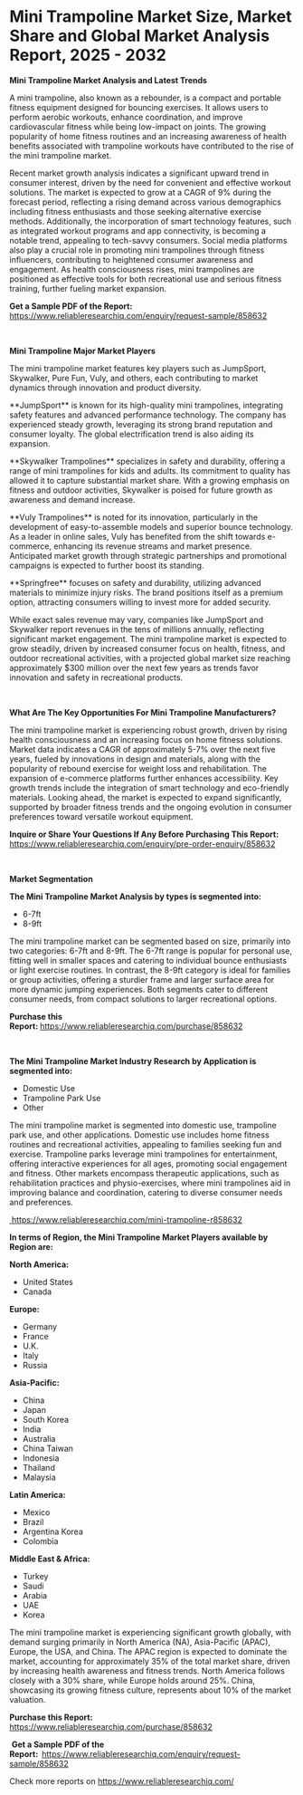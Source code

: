 <p><h1>Mini Trampoline Market Size, Market Share and Global Market Analysis Report, 2025 - 2032</h1></p><p><strong>Mini Trampoline Market Analysis and Latest Trends</strong></p>
<p><p>A mini trampoline, also known as a rebounder, is a compact and portable fitness equipment designed for bouncing exercises. It allows users to perform aerobic workouts, enhance coordination, and improve cardiovascular fitness while being low-impact on joints. The growing popularity of home fitness routines and an increasing awareness of health benefits associated with trampoline workouts have contributed to the rise of the mini trampoline market.</p><p>Recent market growth analysis indicates a significant upward trend in consumer interest, driven by the need for convenient and effective workout solutions. The market is expected to grow at a CAGR of 9% during the forecast period, reflecting a rising demand across various demographics including fitness enthusiasts and those seeking alternative exercise methods. Additionally, the incorporation of smart technology features, such as integrated workout programs and app connectivity, is becoming a notable trend, appealing to tech-savvy consumers. Social media platforms also play a crucial role in promoting mini trampolines through fitness influencers, contributing to heightened consumer awareness and engagement. As health consciousness rises, mini trampolines are positioned as effective tools for both recreational use and serious fitness training, further fueling market expansion.</p></p>
<p><strong>Get a Sample PDF of the Report:&nbsp;</strong> <a href="https://www.reliableresearchiq.com/enquiry/request-sample/858632?utm_campaign=2200&utm_medium=2&utm_source=Github&utm_content=ia&utm_term=16022025&utm_id=mini-trampoline">https://www.reliableresearchiq.com/enquiry/request-sample/858632</a></p>
<p>&nbsp;</p>
<p><strong>Mini Trampoline Major Market Players</strong></p>
<p><p>The mini trampoline market features key players such as JumpSport, Skywalker, Pure Fun, Vuly, and others, each contributing to market dynamics through innovation and product diversity.</p><p>**JumpSport** is known for its high-quality mini trampolines, integrating safety features and advanced performance technology. The company has experienced steady growth, leveraging its strong brand reputation and consumer loyalty. The global electrification trend is also aiding its expansion.</p><p>**Skywalker Trampolines** specializes in safety and durability, offering a range of mini trampolines for kids and adults. Its commitment to quality has allowed it to capture substantial market share. With a growing emphasis on fitness and outdoor activities, Skywalker is poised for future growth as awareness and demand increase.</p><p>**Vuly Trampolines** is noted for its innovation, particularly in the development of easy-to-assemble models and superior bounce technology. As a leader in online sales, Vuly has benefited from the shift towards e-commerce, enhancing its revenue streams and market presence. Anticipated market growth through strategic partnerships and promotional campaigns is expected to further boost its standing.</p><p>**Springfree** focuses on safety and durability, utilizing advanced materials to minimize injury risks. The brand positions itself as a premium option, attracting consumers willing to invest more for added security.</p><p>While exact sales revenue may vary, companies like JumpSport and Skywalker report revenues in the tens of millions annually, reflecting significant market engagement. The mini trampoline market is expected to grow steadily, driven by increased consumer focus on health, fitness, and outdoor recreational activities, with a projected global market size reaching approximately $300 million over the next few years as trends favor innovation and safety in recreational products.</p></p>
<p>&nbsp;</p>
<p><strong>What Are The Key Opportunities For Mini Trampoline Manufacturers?</strong></p>
<p><p>The mini trampoline market is experiencing robust growth, driven by rising health consciousness and an increasing focus on home fitness solutions. Market data indicates a CAGR of approximately 5-7% over the next five years, fueled by innovations in design and materials, along with the popularity of rebound exercise for weight loss and rehabilitation. The expansion of e-commerce platforms further enhances accessibility. Key growth trends include the integration of smart technology and eco-friendly materials. Looking ahead, the market is expected to expand significantly, supported by broader fitness trends and the ongoing evolution in consumer preferences toward versatile workout equipment.</p></p>
<p><strong>Inquire or Share Your Questions If Any Before Purchasing This Report:</strong> <a href="https://www.reliableresearchiq.com/enquiry/pre-order-enquiry/858632?utm_campaign=2200&utm_medium=2&utm_source=Github&utm_content=ia&utm_term=16022025&utm_id=mini-trampoline">https://www.reliableresearchiq.com/enquiry/pre-order-enquiry/858632</a></p>
<p>&nbsp;</p>
<p><strong>Market Segmentation</strong></p>
<p><strong>The Mini Trampoline Market Analysis by types is segmented into:</strong></p>
<p><ul><li>6-7ft</li><li>8-9ft</li></ul></p>
<p><p>The mini trampoline market can be segmented based on size, primarily into two categories: 6-7ft and 8-9ft. The 6-7ft range is popular for personal use, fitting well in smaller spaces and catering to individual bounce enthusiasts or light exercise routines. In contrast, the 8-9ft category is ideal for families or group activities, offering a sturdier frame and larger surface area for more dynamic jumping experiences. Both segments cater to different consumer needs, from compact solutions to larger recreational options.</p></p>
<p><strong>Purchase this Report:&nbsp;</strong><a href="https://www.reliableresearchiq.com/purchase/858632?utm_campaign=2200&utm_medium=2&utm_source=Github&utm_content=ia&utm_term=16022025&utm_id=mini-trampoline">https://www.reliableresearchiq.com/purchase/858632</a></p>
<p>&nbsp;</p>
<p><strong>The Mini Trampoline Market Industry Research by Application is segmented into:</strong></p>
<p><ul><li>Domestic Use</li><li>Trampoline Park Use</li><li>Other</li></ul></p>
<p><p>The mini trampoline market is segmented into domestic use, trampoline park use, and other applications. Domestic use includes home fitness routines and recreational activities, appealing to families seeking fun and exercise. Trampoline parks leverage mini trampolines for entertainment, offering interactive experiences for all ages, promoting social engagement and fitness. Other markets encompass therapeutic applications, such as rehabilitation practices and physio-exercises, where mini trampolines aid in improving balance and coordination, catering to diverse consumer needs and preferences.</p></p>
<p><a href="https://www.reliableresearchiq.com/mini-trampoline-r858632?utm_campaign=2200&utm_medium=2&utm_source=Github&utm_content=ia&utm_term=16022025&utm_id=mini-trampoline">&nbsp;https://www.reliableresearchiq.com/mini-trampoline-r858632</a></p>
<p><strong>In terms of Region, the Mini Trampoline Market Players available by Region are:</strong></p>
<p>
    <p> <strong> North America: </strong>
        <ul>
            <li>United States</li>
            <li>Canada</li>
        </ul>
        </p> 
    <p> <strong> Europe: </strong>
        <ul>
            <li>Germany</li>
            <li>France</li>
            <li>U.K.</li>
            <li>Italy</li>
            <li>Russia</li>
        </ul>
        </p> 
    <p> <strong> Asia-Pacific: </strong>
        <ul>
            <li>China</li>
            <li>Japan</li>
            <li>South Korea</li>
            <li>India</li>
            <li>Australia</li>
            <li>China Taiwan</li>
            <li>Indonesia</li>
            <li>Thailand</li>
            <li>Malaysia</li>
        </ul>
        </p> 
    <p> <strong> Latin America: </strong>
        <ul>
            <li>Mexico</li>
            <li>Brazil</li>
            <li>Argentina Korea</li>
            <li>Colombia</li>
        </ul>
        </p> 
    <p> <strong> Middle East & Africa: </strong>
        <ul>
            <li>Turkey</li>
            <li>Saudi</li>
            <li>Arabia</li>
            <li>UAE</li>
            <li>Korea</li>
        </ul>
    </p>
    </p>
<p><p>The mini trampoline market is experiencing significant growth globally, with demand surging primarily in North America (NA), Asia-Pacific (APAC), Europe, the USA, and China. The APAC region is expected to dominate the market, accounting for approximately 35% of the total market share, driven by increasing health awareness and fitness trends. North America follows closely with a 30% share, while Europe holds around 25%. China, showcasing its growing fitness culture, represents about 10% of the market valuation.</p></p>
<p><strong>Purchase this Report: </strong><a href="https://www.reliableresearchiq.com/purchase/858632?utm_campaign=2200&utm_medium=2&utm_source=Github&utm_content=ia&utm_term=16022025&utm_id=mini-trampoline">https://www.reliableresearchiq.com/purchase/858632</a></p>
<p>&nbsp;<strong>Get a Sample PDF of the Report:&nbsp;&nbsp;</strong><a href="https://www.reliableresearchiq.com/enquiry/request-sample/858632?utm_campaign=2200&utm_medium=2&utm_source=Github&utm_content=ia&utm_term=16022025&utm_id=mini-trampoline">https://www.reliableresearchiq.com/enquiry/request-sample/858632</a></p>
<p><strong></strong></p>
<p>Check more reports on <a href="https://www.reliableresearchiq.com/?utm_campaign=2200&utm_medium=2&utm_source=Github&utm_content=ia&utm_term=16022025&utm_id=mini-trampoline">https://www.reliableresearchiq.com/</a></p>